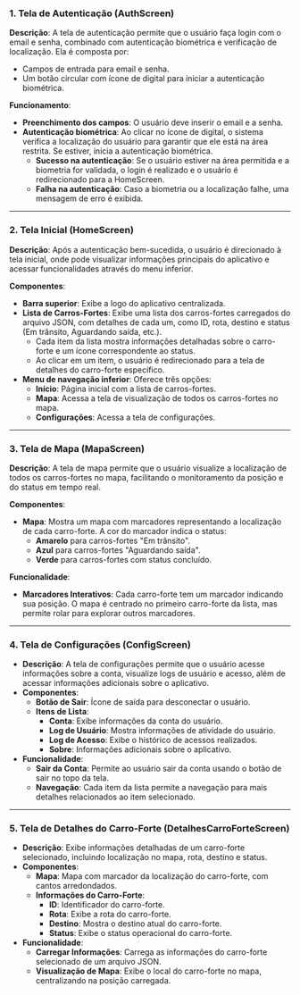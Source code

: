 ### 1. Tela de Autenticação (AuthScreen)

**Descrição**:
A tela de autenticação permite que o usuário faça login com o email e senha, combinado com autenticação biométrica e verificação de localização. Ela é composta por:
- Campos de entrada para email e senha.
- Um botão circular com ícone de digital para iniciar a autenticação biométrica.

**Funcionamento**:
- **Preenchimento dos campos**: O usuário deve inserir o email e a senha.
- **Autenticação biométrica**: Ao clicar no ícone de digital, o sistema verifica a localização do usuário para garantir que ele está na área restrita. Se estiver, inicia a autenticação biométrica.
    - **Sucesso na autenticação**: Se o usuário estiver na área permitida e a biometria for validada, o login é realizado e o usuário é redirecionado para a HomeScreen.
    - **Falha na autenticação**: Caso a biometria ou a localização falhe, uma mensagem de erro é exibida.

---

### 2. Tela Inicial (HomeScreen)

**Descrição**:
Após a autenticação bem-sucedida, o usuário é direcionado à tela inicial, onde pode visualizar informações principais do aplicativo e acessar funcionalidades através do menu inferior.

**Componentes**:
- **Barra superior**: Exibe a logo do aplicativo centralizada.
- **Lista de Carros-Fortes**: Exibe uma lista dos carros-fortes carregados do arquivo JSON, com detalhes de cada um, como ID, rota, destino e status (Em trânsito, Aguardando saída, etc.).
    - Cada item da lista mostra informações detalhadas sobre o carro-forte e um ícone correspondente ao status.
    - Ao clicar em um item, o usuário é redirecionado para a tela de detalhes do carro-forte específico.
- **Menu de navegação inferior**: Oferece três opções:
    - **Início**: Página inicial com a lista de carros-fortes.
    - **Mapa**: Acessa a tela de visualização de todos os carros-fortes no mapa.
    - **Configurações**: Acessa a tela de configurações.

---

### 3. Tela de Mapa (MapaScreen)

**Descrição**:
A tela de mapa permite que o usuário visualize a localização de todos os carros-fortes no mapa, facilitando o monitoramento da posição e do status em tempo real.

**Componentes**:
- **Mapa**: Mostra um mapa com marcadores representando a localização de cada carro-forte. A cor do marcador indica o status:
    - **Amarelo** para carros-fortes "Em trânsito".
    - **Azul** para carros-fortes "Aguardando saída".
    - **Verde** para carros-fortes com status concluído.

**Funcionalidade**:
- **Marcadores Interativos**: Cada carro-forte tem um marcador indicando sua posição. O mapa é centrado no primeiro carro-forte da lista, mas permite rolar para explorar outros marcadores.

---

### 4. Tela de Configurações (ConfigScreen)

- **Descrição**: A tela de configurações permite que o usuário acesse informações sobre a conta, visualize logs de usuário e acesso, além de acessar informações adicionais sobre o aplicativo.
- **Componentes**:
    - **Botão de Sair**: Ícone de saída para desconectar o usuário.
    - **Itens de Lista**:
        - **Conta**: Exibe informações da conta do usuário.
        - **Log de Usuário**: Mostra informações de atividade do usuário.
        - **Log de Acesso**: Exibe o histórico de acessos realizados.
        - **Sobre**: Informações adicionais sobre o aplicativo.
- **Funcionalidade**:
    - **Sair da Conta**: Permite ao usuário sair da conta usando o botão de sair no topo da tela.
    - **Navegação**: Cada item da lista permite a navegação para mais detalhes relacionados ao item selecionado.

---

### 5. Tela de Detalhes do Carro-Forte (DetalhesCarroForteScreen)

- **Descrição**: Exibe informações detalhadas de um carro-forte selecionado, incluindo localização no mapa, rota, destino e status.
- **Componentes**:
    - **Mapa**: Mapa com marcador da localização do carro-forte, com cantos arredondados.
    - **Informações do Carro-Forte**:
        - **ID**: Identificador do carro-forte.
        - **Rota**: Exibe a rota do carro-forte.
        - **Destino**: Mostra o destino atual do carro-forte.
        - **Status**: Exibe o status operacional do carro-forte.
- **Funcionalidade**:
    - **Carregar Informações**: Carrega as informações do carro-forte selecionado de um arquivo JSON.
    - **Visualização de Mapa**: Exibe o local do carro-forte no mapa, centralizando na posição carregada.
